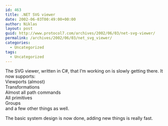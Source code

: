 ```yaml
---
id: 463
title: .NET SVG viewer
date: 2002-06-03T00:49:00+00:00
author: Niklas
layout: post
guid: http://www.protocol7.com/archives/2002/06/03/net-svg-viewer/
permalink: /archives/2002/06/03/net_svg_viewer/
categories:
  - Uncategorized
tags:
  - Uncategorized
---
```

<div class='microid-3af33e3b8e2187dc1835d8234602ef5b2535d46b'>
  <p>
    The SVG viewer, written in C#, that I&#8217;m working on is slowly getting there. It now supports:<br /> Viewports (almost)<br /> Transformations<br /> Almost all path commands<br /> All primitives<br /> Groups<br /> and a few other things as well.
  </p>
  
  <p>
    The basic system design is now done, adding new things is really fast.
  </p>
</div>